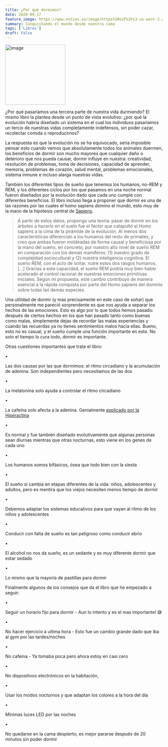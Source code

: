 ```yaml
---
title: ¿Por qué dormimos?
date: 2020-09-17
feature_image: https://www.notion.so/image/https%3A%2F%2Fs3-us-west-2.amazonaws.com%2Fsecure.notion-static.com%2F2789f3c8-c3b6-4509-8ce2-1a67b83d8861%2FUntitled.png?table=block&id=0cca6581-1a03-4dc4-80f6-02e5ef8d64e2&userId=&cache=v2
summary: Conquistando el mundo desde nuestra cama
tags: ['Libros']
draft: False
---
```


<img alt="image" src="https://www.notion.so/image/https%3A%2F%2Fs3-us-west-2.amazonaws.com%2Fsecure.notion-static.com%2F2789f3c8-c3b6-4509-8ce2-1a67b83d8861%2FUntitled.png?table=block&id=0cca6581-1a03-4dc4-80f6-02e5ef8d64e2&userId=&cache=v2" style="width: 192px" />

<p>¿Por qué pasaríamos una tercera parte de nuestra vida durmiendo? El mismo libro la plantea desde un punto de vista evolutivo: ¿por qué la evolución habría diseñado un sistema en el cual los individuos pasaríamos un tercio de nuestras vidas completamente indefensos, sin poder cazar, recolectar comida o reproducirnos?</p>

<p>La respuesta es que la evolución no se ha equivocado, seria imposible pensar esto cuando vemos que absolutamente todos los animales duermen, los beneficios de dormir son mucho mayores que cualquier daño o deterioro que nos pueda causar, dormir influye en nuestra: creatividad, resolución de problemas, toma de decisiones, capacidad de aprender, memoria, problemas de corazón, salud mental, problemas emocionales, sistema inmune e incluso alarga nuestras vidas.</p>

<p>También los diferentes tipos de sueño que tenemos los humanos, no-REM y REM, y los diferentes ciclos por los que pasamos en una noche normal fueron diseñados por la evolución dado que cada uno  cumple con diferentes beneficios. El libro incluso llega a proponer que dormir es una de las razones por las cuales el homo sapiens domino el mundo, esto muy de la mano de la hipótesis central de <a href="https://en.wikipedia.org/wiki/Sapiens:_A_Brief_History_of_Humankind">Sapiens</a>.</p>

<blockquote><p>A partir de estos datos, propongo una teoría: pasar de dormir en los árboles a hacerlo en el suelo fue el factor que catapultó al Homo sapiens a la cima de la pirámide de la evolución. Al menos dos características diferencian a los humanos del resto de primates, y creo que ambas fueron moldeadas de forma causal y beneficiosa por la mano del sueño, en concreto, por nuestro alto nivel de sueño REM en comparación con los demás mamíferos: (1) nuestro grado de complejidad sociocultural y (2) nuestra inteligencia cognitiva. El sueño REM, con el acto de soñar, nutre estos dos rasgos humanos. [...] Gracias a esta capacidad, el sueño REM podría muy bien haber acelerado el control racional de nuestras emociones primitivas iniciales. Según mi propuesta, este cambio contribuyó de manera esencial a la rápida conquista por parte del Homo sapiens del dominio sobre todas las demás especies.</p>
</blockquote>

<p>Una utilidad de dormir (y mas precisamente en este caso de soñar) que personalmente me pareció sorprendente es que nos ayuda a separar los hechos de las emociones. Esto es algo por lo que todos hemos pasado: después de ciertos hechos en los que han pasado tanto como buenas como malas, simplemente dejas de recordar las malas experiencias y cuando las recuerdas ya no tienes sentimientos malos hacia ellas. Bueno, esto no es casual, y el sueño cumple una función importante en esto. No solo el tiempo lo cura todo, dormir es importante.</p>

<p>Otras cuestiones importantes que trata el libro:</p>

<div class=" list"><div class="li_before"><div class="ul_disc">&bull;</div></div><div class="li_content"><p>Las dos causas por las que dormimos: el ritmo circadiano y la acumulación de adenina. Son independientes pero necesitamos de las dos</p>
<div class=" list"><div class="li_before"><div class="ul_disc">&bull;</div></div><div class="li_content"><p>La melatonina solo ayuda a controlar el ritmo circadiano</p></div></div>

<div class=" list"><div class="li_before"><div class="ul_disc">&bull;</div></div><div class="li_content"><p>La cafeína solo afecta a la adenina. Genialmente <a href="https://www.youtube.com/watch?v=umdlXN1-agM">explicado por la Hiperactina</a></p></div></div>

</div></div>

<div class=" list"><div class="li_before"><div class="ul_disc">&bull;</div></div><div class="li_content"><p>Es normal y fue también diseñado evolutivamente que algunas personas sean diurnas mientras que otras nocturnas, esto viene en los genes de cada uno</p></div></div>

<div class=" list"><div class="li_before"><div class="ul_disc">&bull;</div></div><div class="li_content"><p>Los humanos somos bifásicos, ósea que todo bien con la siesta</p></div></div>

<div class=" list"><div class="li_before"><div class="ul_disc">&bull;</div></div><div class="li_content"><p>El sueño si cambia en etapas diferentes de la vida: niños, adolescentes y adultos, pero es mentira que los viejos necesiten menos tiempo de dormir</p></div></div>

<div class=" list"><div class="li_before"><div class="ul_disc">&bull;</div></div><div class="li_content"><p>Debemos adaptar los sistemas educativos para que vayan al ritmo de los niños y adolescentes</p></div></div>

<div class=" list"><div class="li_before"><div class="ul_disc">&bull;</div></div><div class="li_content"><p>Conducir con falta de sueño es tan peligroso como conducir ebrio</p></div></div>

<div class=" list"><div class="li_before"><div class="ul_disc">&bull;</div></div><div class="li_content"><p>El alcohol no nos da sueño, es un sedante y es muy diferente dormir que estar sedado</p></div></div>

<div class=" list"><div class="li_before"><div class="ul_disc">&bull;</div></div><div class="li_content"><p>Lo mismo que la mayoría de pastillas para dormir</p></div></div>

<p></p>

<p>Finalmente algunos de los consejos que da el libro que he empezado a seguir:</p>

<div class=" list"><div class="li_before"><div class="ul_disc">&bull;</div></div><div class="li_content"><p>Seguir un horario fijo para dormir - Aun lo intento y es el mas importante! 😅</p></div></div>

<div class=" list"><div class="li_before"><div class="ul_disc">&bull;</div></div><div class="li_content"><p>No hacer ejercicio a ultima hora - Esto fue un cambio grande dado que iba al gym por las tardes/noches</p></div></div>

<div class=" list"><div class="li_before"><div class="ul_disc">&bull;</div></div><div class="li_content"><p>No cafeína - Ya tomaba poca pero ahora estoy en casi cero</p></div></div>

<div class=" list"><div class="li_before"><div class="ul_disc">&bull;</div></div><div class="li_content"><p>No dispositivos electrónicos en la habitación,</p>
<div class=" list"><div class="li_before"><div class="ul_disc">&bull;</div></div><div class="li_content"><p>Usar los modos nocturnos y que adaptan los colores a la hora del día</p></div></div>

<div class=" list"><div class="li_before"><div class="ul_disc">&bull;</div></div><div class="li_content"><p>Mínimas luces LED por las noches</p></div></div>

</div></div>

<div class=" list"><div class="li_before"><div class="ul_disc">&bull;</div></div><div class="li_content"><p>No quedarse en la cama despierto, es mejor pararse después de 20 minutos sin poder dormir</p></div></div>